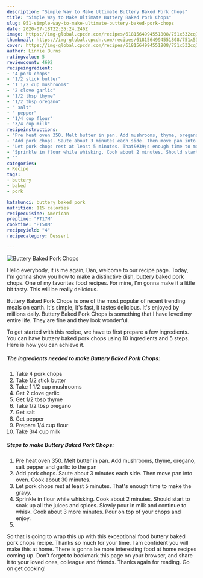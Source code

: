```yaml
---
description: "Simple Way to Make Ultimate Buttery Baked Pork Chops"
title: "Simple Way to Make Ultimate Buttery Baked Pork Chops"
slug: 951-simple-way-to-make-ultimate-buttery-baked-pork-chops
date: 2020-07-18T22:35:24.246Z
image: https://img-global.cpcdn.com/recipes/6181564994551808/751x532cq70/buttery-baked-pork-chops-recipe-main-photo.jpg
thumbnail: https://img-global.cpcdn.com/recipes/6181564994551808/751x532cq70/buttery-baked-pork-chops-recipe-main-photo.jpg
cover: https://img-global.cpcdn.com/recipes/6181564994551808/751x532cq70/buttery-baked-pork-chops-recipe-main-photo.jpg
author: Linnie Burns
ratingvalue: 5
reviewcount: 4692
recipeingredient:
- "4 pork chops"
- "1/2 stick butter"
- "1 1/2 cup mushrooms"
- "2 clove garlic"
- "1/2 tbsp thyme"
- "1/2 tbsp oregano"
- " salt"
- " pepper"
- "1/4 cup flour"
- "3/4 cup milk"
recipeinstructions:
- "Pre heat oven 350. Melt butter in pan. Add mushrooms, thyme, oregano, salt pepper and garlic to the pan"
- "Add pork chops. Saute about 3 minutes each side. Then move pan into oven. Cook about 30 minutes."
- "Let pork chops rest at least 5 minutes. That&#39;s enough time to make the gravy."
- "Sprinkle in flour while whisking. Cook about 2 minutes. Should start to soak up all the juices and spices. Slowly pour in milk and continue to whisk. Cook about 3 more minutes. Pour on top of your chops and enjoy."
- ""
categories:
- Recipe
tags:
- buttery
- baked
- pork

katakunci: buttery baked pork 
nutrition: 115 calories
recipecuisine: American
preptime: "PT17M"
cooktime: "PT58M"
recipeyield: "4"
recipecategory: Dessert

---
```



![Buttery Baked Pork Chops](https://img-global.cpcdn.com/recipes/6181564994551808/751x532cq70/buttery-baked-pork-chops-recipe-main-photo.jpg)

Hello everybody, it is me again, Dan, welcome to our recipe page. Today, I'm gonna show you how to make a distinctive dish, buttery baked pork chops. One of my favorites food recipes. For mine, I'm gonna make it a little bit tasty. This will be really delicious.

Buttery Baked Pork Chops is one of the most popular of recent trending meals on earth. It's simple, it's fast, it tastes delicious. It's enjoyed by millions daily. Buttery Baked Pork Chops is something that I have loved my entire life. They are fine and they look wonderful.




To get started with this recipe, we have to first prepare a few ingredients. You can have buttery baked pork chops using 10 ingredients and 5 steps. Here is how you can achieve it.

<!--inarticleads1-->

##### The ingredients needed to make Buttery Baked Pork Chops:

1. Take 4 pork chops
1. Take 1/2 stick butter
1. Take 1 1/2 cup mushrooms
1. Get 2 clove garlic
1. Get 1/2 tbsp thyme
1. Take 1/2 tbsp oregano
1. Get  salt
1. Get  pepper
1. Prepare 1/4 cup flour
1. Take 3/4 cup milk




<!--inarticleads2-->

##### Steps to make Buttery Baked Pork Chops:

1. Pre heat oven 350. Melt butter in pan. Add mushrooms, thyme, oregano, salt pepper and garlic to the pan
1. Add pork chops. Saute about 3 minutes each side. Then move pan into oven. Cook about 30 minutes.
1. Let pork chops rest at least 5 minutes. That&#39;s enough time to make the gravy.
1. Sprinkle in flour while whisking. Cook about 2 minutes. Should start to soak up all the juices and spices. Slowly pour in milk and continue to whisk. Cook about 3 more minutes. Pour on top of your chops and enjoy.
1. 




So that is going to wrap this up with this exceptional food buttery baked pork chops recipe. Thanks so much for your time. I am confident you will make this at home. There is gonna be more interesting food at home recipes coming up. Don't forget to bookmark this page on your browser, and share it to your loved ones, colleague and friends. Thanks again for reading. Go on get cooking!
